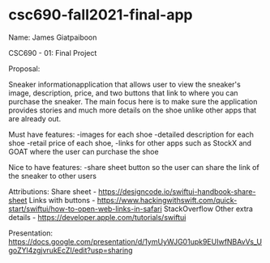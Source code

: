# csc690-fall2021-final-app

Name: James Giatpaiboon

CSC690 - 01: Final Project


Proposal:

Sneaker informationapplication that allows user to view the sneaker's image, description, price, and two buttons that link to where you can purchase the sneaker. The main focus here is to make sure the application provides stories and much more details on the shoe unlike other apps that are already out.

Must have features:
-images for each shoe
-detailed description for each shoe
-retail price of each shoe,
-links for other apps such as StockX and GOAT where the user can purchase the shoe

Nice to have features:
-share sheet button so the user can share the link of the sneaker to other users

Attributions:
Share sheet - https://designcode.io/swiftui-handbook-share-sheet
Links with buttons - https://www.hackingwithswift.com/quick-start/swiftui/how-to-open-web-links-in-safari
StackOverflow
Other extra details - https://developer.apple.com/tutorials/swiftui

Presentation: https://docs.google.com/presentation/d/1ymUyWJG01upk9EUIwfNBAvVs_UgoZYl4zgjvrukEcZI/edit?usp=sharing
